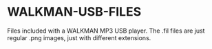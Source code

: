 # WALKMAN-USB-FILES
Files included with a WALKMAN MP3 USB player.
The .fil files are just regular .png images, just with different extensions.
